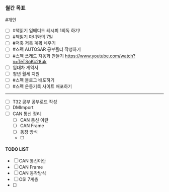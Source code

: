 ### **월간 목표**
#개인 
- [ ] #책읽기  임베디드 레시피 1회독 하기!
- [ ] #책읽기 마녀와의 7일
- [ ] #저축 저축 계획 세우기
- [ ] #스펙 AUTOSAR 공부폴더 작성하기
- [ ] #스펙 쓰레드 자동화 만들기 https://www.youtube.com/watch?v=TeTSoKc28uk
- [ ] 임대차 계약서
- [ ] 청년 월세 지원
- [ ] #스펙 블로그 배포하기
- [ ] #스펙 운동기록 사이트 배포하기
---
- [ ] T32 공부 공부로드 작성
- [ ] DMImport
- [ ] CAN 통신 정리
	- [ ] CAN 통신 이란
	- [ ] CAN Frame
	- [ ] 동장 방식
	- [ ] 


#### TODO LIST
- [ ] CAN 통신이란
- [ ] CAN Frame
- [ ] CAN 동작방식
- [ ] OSI 7계층
- [ ] 
